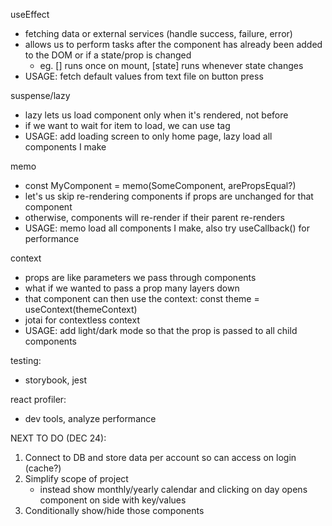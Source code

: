 useEffect
 - fetching data or external services (handle success, failure, error)
 - allows us to perform tasks after the component has already been added to the DOM or if a state/prop is changed
    - eg. [] runs once on mount, [state] runs whenever state changes
 - USAGE: fetch default values from text file on button press

suspense/lazy
 - lazy lets us load component only when it's rendered, not before
 - if we want to wait for item to load, we can use <Suspense> tag
 - USAGE: add loading screen to only home page, lazy load all components I make

memo
 - const MyComponent = memo(SomeComponent, arePropsEqual?)
 - let's us skip re-rendering components if props are unchanged for that component
 - otherwise, components will re-render if their parent re-renders
 - USAGE: memo load all components I make, also try useCallback() for performance

context
 - props are like parameters we pass through components
 - what if we wanted to pass a prop many layers down
 - that component can then use the context: const theme = useContext(themeContext)
 - jotai for contextless context
 - USAGE: add light/dark mode so that the prop is passed to all child components

testing:
 - storybook, jest

react profiler:
 - dev tools, analyze performance

NEXT TO DO (DEC 24):
 1) Connect to DB and store data per account so can access on login (cache?)
 2) Simplify scope of project
      - instead show monthly/yearly calendar and clicking on day opens component on side with key/values
 3) Conditionally show/hide those components